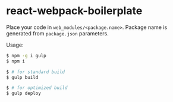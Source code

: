 # react-webpack-boilerplate

Place your code in `web_modules/<package.name>`. Package name is generated from
`package.json` parameters.

Usage:

```bash
$ npm -g i gulp
$ npm i

$ # for standard build
$ gulp build

$ # for optimized build
$ gulp deploy
```
